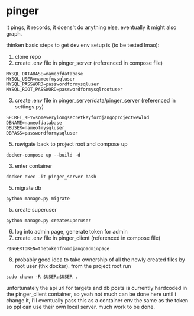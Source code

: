 # pinger

it pings, it records, it doens't do anything else, eventually it might also graph.

thinken basic steps to get dev env setup is (to be tested lmao):

1) clone repo
2) create .env file in pinger_server (referenced in compose file)
```
MYSQL_DATABASE=nameofdatabase
MYSQL_USER=nameofmysqluser
MYSQL_PASSWORD=passwordformysqluser
MYSQL_ROOT_PASSWORD=passwordformysqlrootuser
```
3) create .env file in pinger_server/data/pinger_server (referenced in settings.py)
``` 
SECRET_KEY=someverylongsecretkeyfordjangoprojectwewlad
DBNAME=nameofdatabase
DBUSER=nameofmysqluser
DBPASS=passwordformysqluser
```
5) navigate back to project root and compose up
```
docker-compose up --build -d
```
3) enter container
```
docker exec -it pinger_server bash
```
5) migrate db
```
python manage.py migrate
```
5) create superuser
```
python manage.py createsuperuser
```
6) log into admin page, generate token for admin
7) create .env file in pinger_client (referenced in compose file)
```
PINGERTOKEN=thetokenfromdjangoadminpage
```
8) probably good idea to take ownership of all the newly created files by root user (thx docker). from the project root run
```
sudo chown -R $USER:$USER .
```

unfortunately the api url for targets and db posts is currently hardcoded in the pinger_client container, so yeah not much can be done here until i change it, i'll eventually pass this as a container env the same as the token so ppl can use their own local server. much work to be done.
